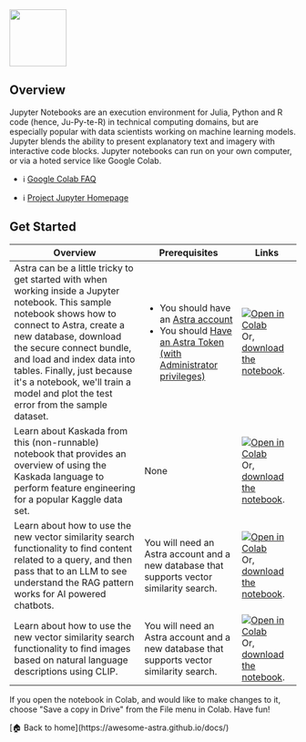 <!--
---
title: "Jupyter"
description: "Jupyter is web-based IDE for notebooks, code, and data. Its flexible interface allows users to configure and arrange workflows in data science, scientific computing, and machine learning."
tags: "python, machine learning, notebooks, ide"
icon: "https://awesome-astra.github.io/docs/img/jupyter/Jupyter.png"
coming_soon: “true”
developer_title: "Jupyter"
developer_url: "https://jupyter.org/"
links:
- title: "Jupyter Notebook Installation"
  url: "https://jupyter.org/install"
---
-->

<div class="nosurface" markdown="1">
<img src="https://awesome-astra.github.io/docs/img/jupyter/logo.png" height="100px" />

## Overview

Jupyter Notebooks are an execution environment for Julia, Python and R code (hence, Ju-Py-te-R) in technical computing domains, but are especially popular with data scientists working on machine learning models. Jupyter blends the ability to present explanatory text and imagery with interactive code blocks. Jupyter notebooks can run on your own computer, or via a hoted service like Google Colab. 

<div class="nosurface" markdown="1">

- ℹ️ [Google Colab FAQ](https://research.google.com/colaboratory/faq.html)

- ℹ️ [Project Jupyter Homepage](https://jupyter.org)
</div>

## Get Started


| Overview | Prerequisites | Links |
|---|---|---|
| Astra can be a little tricky to get started with when working inside a Jupyter notebook. This sample notebook shows how to connect to Astra, create a new database, download the secure connect bundle, and load and index data into tables. Finally, just because it's a notebook, we'll train a model and plot the test error from the sample dataset. | <ul class="prerequisites">        <li class="nosurface">You should have an <a href="https://astra.dev/3B7HcYo">Astra account</a></li>       <li class="nosurface">You should <a href="https://awesome-astra.github.io/docs/pages/astra/create-token/">Have an Astra Token (with Administrator privileges)</a></li>   </ul> | <a href="https://colab.research.google.com/github/awesome-astra/docs/blob/main/docs/pages/tools/notebooks/HelloAstra.ipynb" target="_parent"><img src="https://colab.research.google.com/assets/colab-badge.svg" alt="Open in Colab"/></a> Or, <a href="HelloAstra.ipynb">download the notebook</a>. |
| Learn about Kaskada from this (non-runnable) notebook that provides an overview of using the Kaskada language to perform feature engineering for a popular Kaggle data set.  | None |   <a href="https://colab.research.google.com/github/awesome-astra/docs/blob/main/docs/pages/tools/notebooks/Astra_Kaskada_Customer_Retention_AwesomeAstra.ipynb" target="_parent"><img src="https://colab.research.google.com/assets/colab-badge.svg" alt="Open in Colab"/></a> Or, <a href="Astra_Kaskada_Customer_Retention_AwesomeAstra.ipynb">download the notebook</a>.|
| Learn about how to use the new vector similarity search functionality to find content related to a query, and then pass that to an LLM to see understand the RAG pattern works for AI powered chatbots.   | You will need an Astra account and a new database that supports vector similarity search. |   <a href="https://colab.research.google.com/github/awesome-astra/docs/blob/main/docs/pages/tools/notebooks/Retrieval_Augmented_Generation_(for_AI_Chatbots).ipynb" target="_parent"><img src="https://colab.research.google.com/assets/colab-badge.svg" alt="Open in Colab"/></a> Or, <a href="Retrieval_Augmented_Generation_(for_AI_Chatbots).ipynb">download the notebook</a>.|
| Learn about how to use the new vector similarity search functionality to find images based on natural language descriptions using CLIP.   | You will need an Astra account and a new database that supports vector similarity search. |   <a href="https://colab.research.google.com/github/awesome-astra/docs/blob/main/docs/pages/tools/notebooks/astra_vsearch_image.ipynb" target="_parent"><img src="https://colab.research.google.com/assets/colab-badge.svg" alt="Open in Colab"/></a> Or, <a href="astra_vsearch_image.ipynb">download the notebook</a>.|

If you open the notebook in Colab, and would like to make changes to it, choose "Save a copy in Drive" from the File menu in Colab. Have fun!

</div>

<div class="nosurface" markdown="1">
[🏠 Back to home](https://awesome-astra.github.io/docs/) 
</div>
